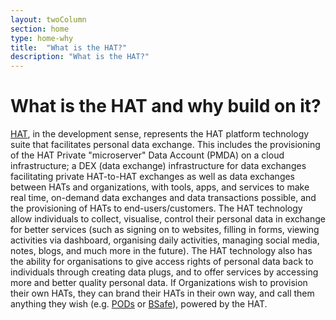 ```yaml
---
layout: twoColumn
section: home
type: home-why
title:  "What is the HAT?"
description: "What is the HAT?"
---
```


# What is the HAT and why build on it?

[HAT](http://www.hubofallthings.com/), in the development sense, represents the HAT platform technology suite that facilitates personal data exchange. This includes the provisioning of the HAT Private "microserver" Data Account (PMDA) on a cloud infrastructure; a DEX (data exchange) infrastructure for data exchanges facilitating private HAT-to-HAT exchanges as well as data exchanges between HATs and organizations, with tools, apps, and services to make real time, on-demand data exchanges and data transactions possible, and the provisioning of HATs to end-users/customers. The HAT technology allow  individuals to collect, visualise, control their personal data in exchange for better services (such as signing on to websites, filling in forms, viewing activities via dashboard, organising daily activities, managing social media, notes, blogs, and much more in the future). The HAT technology also has the ability for organisations to give access rights of personal data back to individuals through creating data plugs, and to offer services by accessing more and better quality personal data. If Organizations wish to provision their own HATs, they can brand their HATs in their own way, and call them anything they wish (e.g. [PODs](https://www.nogginasia.com/noggin-pod-technology/) or [BSafe](https://www.bheard.com/login)), powered by the HAT.
